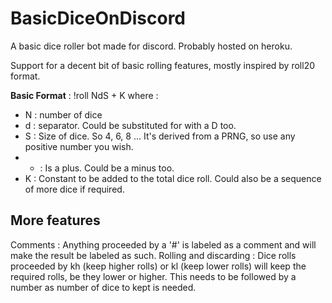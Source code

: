 # BasicDiceOnDiscord
A basic dice roller bot made for discord. Probably hosted on heroku.

Support for a decent bit of basic rolling features, mostly inspired by roll20 format.

**Basic Format** : 
!roll NdS + K
where : 
 - N : number of dice
 - d : separator. Could be substituted for with a D too. 
 - S : Size of dice. So 4, 6, 8 ... It's derived from a PRNG, so use any positive number you wish.
 - + : Is a plus. Could be a minus too. 
 - K : Constant to be added to the total dice roll. Could also be a sequence of more dice if required.
 
## More features
Comments : Anything proceeded by a '#' is labeled as a comment and will make the result be labeled as such.
Rolling and discarding : Dice rolls proceeded by kh (keep higher rolls) or kl (keep lower rolls) will keep
  the required rolls, be they lower or higher. This needs to be followed by a number as number of dice to kept
  is needed.
